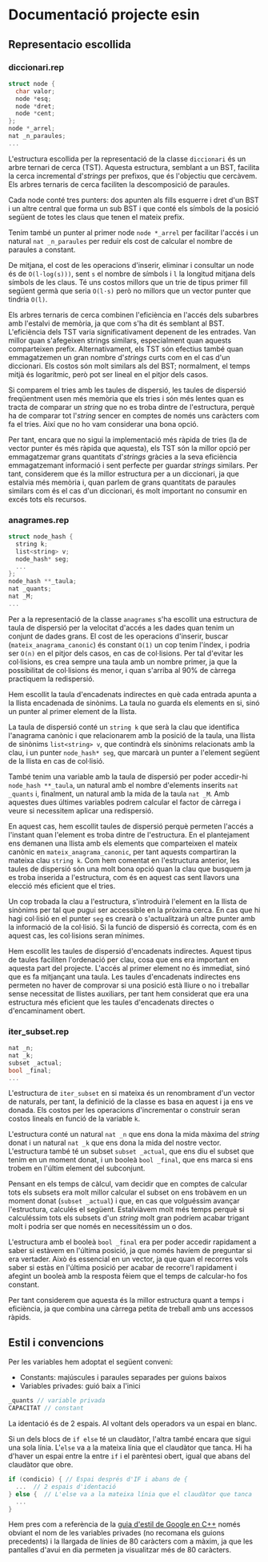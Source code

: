 # Documentació projecte esin

## Representacio escollida

### diccionari.rep

```cpp
struct node {
  char valor;
  node *esq;
  node *dret;
  node *cent;
};
node *_arrel;
nat _n_paraules;
...
```

L'estructura escollida per la representació de la classe `diccionari` és un arbre ternari de cerca (TST). Aquesta estructura, semblant a un BST, facilita la cerca incremental d'_strings_ per prefixos, que és l'objectiu que cercàvem. Els arbres ternaris de cerca faciliten la descomposició de paraules.

Cada node conté tres punters: dos apunten als fills esquerre i dret d'un BST i un altre central que forma un sub BST i que conté els símbols de la posició següent de totes les claus que tenen el mateix prefix.

Tenim també un punter al primer node `node *_arrel` per facilitar l'accés i un natural `nat _n_paraules` per reduir els cost de calcular el nombre de paraules a constant.

De mitjana, el cost de les operacions d'inserir, eliminar i consultar un node és de `O(l·log(s)))`, sent `s` el nombre de símbols i `l` la longitud mitjana dels símbols de les claus. Té uns costos millors que un trie de tipus primer fill següent germà que seria `O(l·s)` però no millors que un vector punter que tindria `O(l)`.

Els arbres ternaris de cerca combinen l'eficiència en l'accés dels subarbres amb l'estalvi de memòria, ja que com s'ha dit és semblant al BST. L'eficiència dels TST varia significativament depenent de les entrades. Van millor quan s'afegeixen strings similars, especialment quan aquests comparteixen prefix. Alternativament, els TST són efectius també quan emmagatzemen un gran nombre d'_strings_ curts com en el cas d'un diccionari. Els costos són molt similars als del BST; normalment, el temps mitjà és logarítmic, però pot ser lineal en el pitjor dels casos.

Si comparem el tries amb les taules de dispersió, les taules de dispersió freqüentment usen més memòria que els tries i són més lentes quan es tracta de comparar un _string_ que no es troba dintre de l'estructura, perquè ha de comparar tot l'_string_ sencer en comptes de només uns caràcters com fa el tries. Així que no ho vam considerar una bona opció.

Per tant, encara que no sigui la implementació més ràpida de tries (la de vector punter és més ràpida que aquesta), els TST són la millor opció per emmagatzemar grans quantitats d'_strings_ gràcies a la seva eficiència emmagatzemant informació i sent perfecte per guardar _strings_ similars. Per tant, considerem que és la millor estructura per a un diccionari, ja que estalvia més memòria i, quan parlem de grans quantitats de paraules similars com és el cas d'un diccionari, és molt important no consumir en excés tots els recursos.

### anagrames.rep

```cpp
struct node_hash {
  string k;
  list<string> v;
  node_hash* seg;
  ...
};
node_hash **_taula;
nat _quants;
nat _M;
...
```

Per a la representació de la classe `anagrames` s'ha escollit una estructura de taula de dispersió per la velocitat d'accés a les dades quan tenim un conjunt de dades grans. El cost de les operacions d'inserir, buscar (`mateix_anagrama_canonic`) és constant `O(1)` un cop tenim l'índex, i podria ser `O(n)` en el pitjor dels casos, en cas de col·lisions. Per tal d'evitar les col·lisions, es crea sempre una taula amb un nombre primer, ja que la possibilitat de col·lisions és menor, i quan s'arriba al 90% de càrrega practiquem la redispersió.

Hem escollit la taula d'encadenats indirectes en què cada entrada apunta a la llista encadenada de sinònims. La taula no guarda els elements en si, sinó un punter al primer element de la llista.

La taula de dispersió conté un `string k` que serà la clau que identifica l'anagrama canònic i que relacionarem amb la posició de la taula, una llista de sinònims `list<string> v`, que contindrà els sinònims relacionats amb la clau, i un punter `node_hash* seg`,  que marcarà un punter a l'element següent de la llista en cas de col·lisió.

També tenim una variable amb la taula de dispersió per poder accedir-hi `node_hash **_taula`, un natural amb el nombre d'elements inserits `nat _quants` i, finalment, un natural amb la mida de la taula `nat _M`. Amb aquestes dues últimes variables podrem calcular el factor de càrrega i veure si necessitem aplicar una redispersió.

En aquest cas, hem escollit taules de dispersió perquè permeten l'accés a l'instant quan l'element es troba dintre de l'estructura. En el plantejament ens demanen una llista amb els elements que comparteixen el mateix canònic en `mateix_anagrama_canonic`, per tant aquests compartiran la mateixa clau `string k`. Com hem comentat en l'estructura anterior, les taules de dispersió són una molt bona opció quan la clau que busquem ja es troba inserida a l'estructura, com és en aquest cas sent llavors una elecció més eficient que el tries.

Un cop trobada la clau a l'estructura, s'introduirà l'element en la llista de sinònims per tal que pugui ser accessible en la pròxima cerca. En cas que hi hagi col·lisió en el punter `seg` es crearà o s'actualitzarà un altre punter amb la informació de la col·lisió. Si la funció de dispersió és correcta, com és en aquest cas, les col·lisions seran mínimes.

Hem escollit les taules de dispersió d'encadenats indirectes. Aquest tipus de taules faciliten l'ordenació per clau, cosa que ens era important en aquesta part del projecte. L'accés al primer element no és immediat, sinó que es fa mitjançant una taula. Les taules d'encadenats indirectes ens permeten no haver de comprovar si una posició està lliure o no i treballar sense necessitat de llistes auxiliars, per tant hem considerat que era una estructura més eficient que les taules d'encadenats directes o d'encaminament obert.

### iter_subset.rep

```cpp
nat _n;
nat _k;
subset _actual;
bool _final;
...
```

L'estructura de `iter_subset` en si mateixa és un renombrament d'un vector de naturals, per tant, la definició de la classe es basa en aquest i ja ens ve donada. Els costos per les operacions d'incrementar o construir seran costos lineals en funció de la variable `k`.

L'estructura conté un natural `nat _n` que ens dona la mida màxima del _string_ donat i un natural `nat _k` que ens dona la mida del nostre vector. L'estructura també té un subset `subset _actual`, que ens diu el subset que tenim en un moment donat, i un booleà `bool _final`, que ens marca si ens trobem en l'últim element del subconjunt.

Pensant en els temps de càlcul, vam decidir que en comptes de calcular tots els subsets era molt millor calcular el subset on ens trobàvem en un moment donat (`subset _actual`) i que, en cas que volguéssim avançar l'estructura, calculés el següent. Estalviàvem molt més temps perquè si calculéssim tots els subsets d'un _string_ molt gran podríem acabar trigant molt i podria ser que només en necessitéssim un o dos.

L'estructura amb el booleà `bool _final` era per poder accedir rapidament a saber si estàvem en l'última posició, ja que només havíem de preguntar si era vertader. Això és essencial en un vector, ja que quan el recorres vols saber si estàs en l'última posició per acabar de recorre'l rapidament i afegint un booleà amb la resposta fèiem que el temps de calcular-ho fos constant.

Per tant considerem que aquesta és la millor estructura quant a temps i eficiència, ja que combina una càrrega petita de treball amb uns accessos ràpids.

## Estil i convencions

Per les variables hem adoptat el següent conveni:

- Constants: majúscules i paraules separades per guions baixos
- Variables privades: guió baix a l'inici

```cpp
_quants // variable privada
CAPACITAT // constant
```

La identació és de 2 espais. Al voltant dels operadors va un espai en blanc.

Si un dels blocs de `if else` té un claudàtor, l'altra també encara que sigui una sola línia. L'`else` va a la mateixa línia que el claudàtor que tanca. Hi ha d'haver un espai entre la entre `if` i el parèntesi obert, igual que abans del claudàtor que obre.

```cpp
if (condicio) { // Espai després d'IF i abans de {
  ...  // 2 espais d'identació
} else {  // L'else va a la mateixa línia que el claudàtor que tanca
  ...
}
```

Hem pres com a referència de la [guia d'estil de Google en C++](http://google.github.io/styleguide/cppguide.html) només obviant el nom de les variables privades (no recomana els guions precedents) i la llargada de línies de 80 caràcters com a màxim, ja que les pantalles d'avui en dia permeten ja visualitzar més de 80 caràcters.